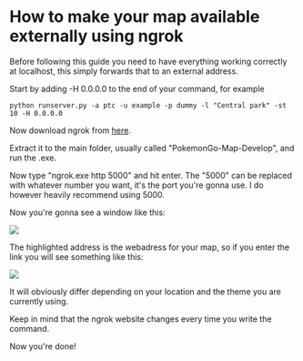 # How to make your map available externally using ngrok

Before following this guide you need to have everything working correctly at localhost, this simply forwards that to an
external address.

Start by adding -H 0.0.0.0 to the end of your command, for example

    python runserver.py -a ptc -u example -p dummy -l "Central park" -st 10 -H 0.0.0.0

Now download ngrok from [here](https://ngrok.com/download).

Extract it to the main folder, usually called "PokemonGo-Map-Develop", and run the .exe.

Now type "ngrok.exe http 5000" and hit enter. 
The "5000" can be replaced with whatever number you want, it's the port you're 
gonna use. I do however heavily recommend using 5000.

Now you're gonna see a window like this:
<p>
<img src="https://i.gyazo.com/b602507c0e5c6cc1b502f4ffa7cf62b3.png">
</p>

The highlighted address is the webadress for your map, so if you enter the link you will see something like this:
<p>
<img src="https://cdn.discordapp.com/attachments/204338767920758785/206017476662788096/unknown.png">
</p>
It will obviously differ depending on your location and the theme you are currently using.

Keep in mind that the ngrok website changes every time you write the command.

Now you're done!
